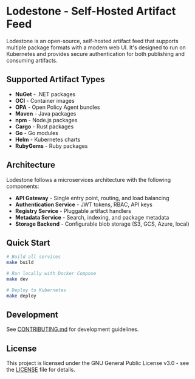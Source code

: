 # Lodestone - Self-Hosted Artifact Feed

Lodestone is an open-source, self-hosted artifact feed that supports multiple package formats with a modern web UI. It's designed to run on Kubernetes and provides secure authentication for both publishing and consuming artifacts.

## Supported Artifact Types

- **NuGet** - .NET packages
- **OCI** - Container images
- **OPA** - Open Policy Agent bundles
- **Maven** - Java packages
- **npm** - Node.js packages
- **Cargo** - Rust packages
- **Go** - Go modules
- **Helm** - Kubernetes charts
- **RubyGems** - Ruby packages

## Architecture

Lodestone follows a microservices architecture with the following components:

- **API Gateway** - Single entry point, routing, and load balancing
- **Authentication Service** - JWT tokens, RBAC, API keys
- **Registry Service** - Pluggable artifact handlers
- **Metadata Service** - Search, indexing, and package metadata
- **Storage Backend** - Configurable blob storage (S3, GCS, Azure, local)

## Quick Start

```bash
# Build all services
make build

# Run locally with Docker Compose
make dev

# Deploy to Kubernetes
make deploy
```

## Development

See [CONTRIBUTING.md](CONTRIBUTING.md) for development guidelines.

## License

This project is licensed under the GNU General Public License v3.0 - see the [LICENSE](LICENSE) file for details.
